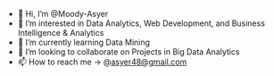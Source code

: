 - 👋 Hi, I’m @Moody-Asyer
- 👀 I’m interested in Data Analytics, Web Development, and Business Intelligence & Analytics
- 🌱 I’m currently learning Data Mining
- 💞️ I’m looking to collaborate on Projects in Big Data Analytics
- 📫 How to reach me -> @asyer48@gmail.com

<!---
Moody-Asyer/Moody-Asyer is a ✨ special ✨ repository because its `README.md` (this file) appears on your GitHub profile.
You can click the Preview link to take a look at your changes.
--->
